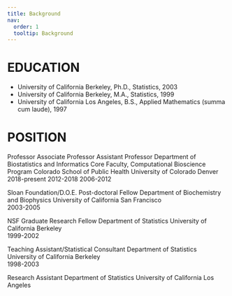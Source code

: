 ```yaml
---
title: Background
nav:
  order: 1
  tooltip: Background
---
```


# EDUCATION 

+ University of California Berkeley, Ph.D., Statistics, 2003
+ University of California Berkeley, M.A., Statistics, 1999
+ University of California Los Angeles, B.S., Applied Mathematics (summa cum laude), 1997


# POSITION

Professor
Associate Professor
Assistant Professor
Department of Biostatistics and Informatics
Core Faculty, Computational Bioscience Program
Colorado School of Public Health
University of Colorado Denver	
2018-present
2012-2018
2006-2012

Sloan Foundation/D.O.E. Post-doctoral Fellow
Department of Biochemistry and Biophysics
University of California San Francisco	
2003-2005

NSF Graduate Research Fellow
Department of Statistics
University of California Berkeley	
1999-2002


Teaching Assistant/Statistical Consultant
Department of Statistics
University of California Berkeley	
1998-2003


Research Assistant
Department of Statistics
University of California Los Angeles 
